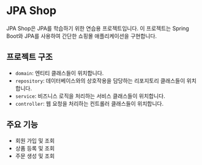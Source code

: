 # JPA Shop

JPA Shop은 JPA를 학습하기 위한 연습용 프로젝트입니다. 이 프로젝트는 Spring Boot와 JPA를 사용하여 간단한 쇼핑몰 애플리케이션을 구현합니다.

## 프로젝트 구조

- `domain`: 엔티티 클래스들이 위치합니다.
- `repository`: 데이터베이스와의 상호작용을 담당하는 리포지토리 클래스들이 위치합니다.
- `service`: 비즈니스 로직을 처리하는 서비스 클래스들이 위치합니다.
- `controller`: 웹 요청을 처리하는 컨트롤러 클래스들이 위치합니다.

## 주요 기능

- 회원 가입 및 조회
- 상품 등록 및 조회
- 주문 생성 및 조회
